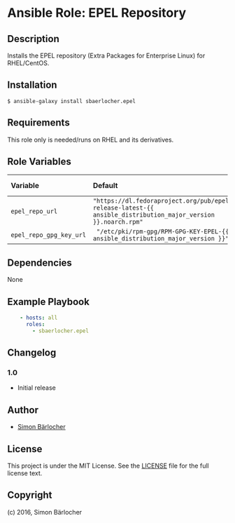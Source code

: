 # Ansible Role: EPEL Repository

## Description

Installs the EPEL repository (Extra Packages for Enterprise Linux) for RHEL/CentOS.

## Installation

```
$ ansible-galaxy install sbaerlocher.epel
```

## Requirements

This role only is needed/runs on RHEL and its derivatives.

## Role Variables

| Variable             | Default     | Comments (type)                                   |
| :---                 | :---        | :---                                              |
| ```epel_repo_url```| ```"https://dl.fedoraproject.org/pub/epel/epel-release-latest-{{ ansible_distribution_major_version }}.noarch.rpm"``` | url of epel |
| ```epel_repo_gpg_key_url``` | ``` "/etc/pki/rpm-gpg/RPM-GPG-KEY-EPEL-{{ ansible_distribution_major_version }}"``` | key |

## Dependencies

None

## Example Playbook

```yml
    - hosts: all
      roles:
        - sbaerlocher.epel
```

## Changelog

### 1.0

* Initial release

## Author

* [Simon Bärlocher](https://sbaerlocher.ch)
 
## License

This project is under the MIT License. See the [LICENSE](https://sbaerlo.ch/licence) file for the full license text.

## Copyright

(c) 2016, Simon Bärlocher
